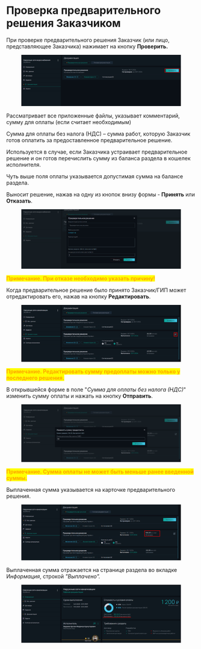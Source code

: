 # Проверка предварительного решения Заказчиком

При проверке предварительного решения Заказчик (или лицо, представляющее Заказчика) нажимает на кнопку **Проверить.**

<figure><img src="../../gitbook/assets/image (104).png" alt=""><figcaption></figcaption></figure>

Рассматривает все приложенные файлы, указывает комментарий, сумму для оплаты (если считает необходимым)&#x20;

Сумма для оплаты без налога (НДС) – сумма работ, которую Заказчик готов оплатить за предоставленное предварительное решение.&#x20;

Используется в случае, если Заказчика устраивает предварительное решение и он готов перечислить сумму из баланса раздела в кошелек исполнителя.

Чуть выше поля оплаты указывается допустимая сумма на балансе раздела.

Выносит решение, нажав на одну из кнопок внизу формы - **Принять** или **Отказать**.

<figure><img src="../../gitbook/assets/image (106).png" alt=""><figcaption></figcaption></figure>

<mark style="color:orange;">**Примечание. При отказе необходимо указать причину!**</mark>

Когда предварительное решение было принято Заказчик/ГИП может отредактировать его, нажав на кнопку **Редактировать**.

<figure><img src="../../gitbook/assets/image (74).png" alt=""><figcaption></figcaption></figure>

<mark style="color:orange;">**Примечание. Редактировать сумму предоплаты можно только у последнего решения.**</mark>

В открывшейся форме в поле "_Сумма для оплаты без налога (НДС)_" изменить сумму оплаты и нажать на кнопку **Отправить**.

<figure><img src="../../gitbook/assets/image (75).png" alt=""><figcaption></figcaption></figure>

<mark style="color:orange;">**Примечание. Сумма оплаты не может быть меньше ранее введенной суммы.**</mark>

Выплаченная сумма указывается на карточке предварительного решения.

<figure><img src="../../gitbook/assets/image (76).png" alt=""><figcaption></figcaption></figure>

Выплаченная сумма отражается на странице раздела во вкладке &#x418;_&#x43D;формация_, строкой _"Выплачено"._

<figure><img src="../../gitbook/assets/image (77).png" alt=""><figcaption></figcaption></figure>
